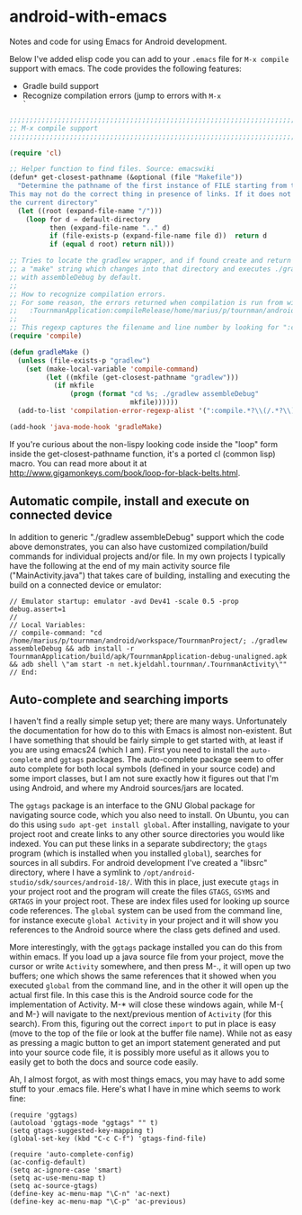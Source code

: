 android-with-emacs
==================

Notes and code for using Emacs for Android development.

Below I've added elisp code you can add to your <code>.emacs</code> file for <code>M-x compile</code>
support with emacs. The code provides the following features:

* Gradle build support
* Recognize compilation errors (jump to errors with <code>M-x `</code>

```lisp
;;;;;;;;;;;;;;;;;;;;;;;;;;;;;;;;;;;;;;;;;;;;;;;;;;;;;;;;;;;;;;;;;;;;;;;;
;; M-x compile support
;;;;;;;;;;;;;;;;;;;;;;;;;;;;;;;;;;;;;;;;;;;;;;;;;;;;;;;;;;;;;;;;;;;;;;;;

(require 'cl)

;; Helper function to find files. Source: emacswiki
(defun* get-closest-pathname (&optional (file "Makefile"))
  "Determine the pathname of the first instance of FILE starting from the current directory towards root.
This may not do the correct thing in presence of links. If it does not find FILE, then it shall return 
the current directory"
  (let ((root (expand-file-name "/")))
    (loop for d = default-directory 
          then (expand-file-name ".." d)
          if (file-exists-p (expand-file-name file d))  return d
          if (equal d root) return nil)))

;; Tries to locate the gradlew wrapper, and if found create and return
;; a "make" string which changes into that directory and executes ./gradlew
;; with assembleDebug by default.
;;
;; How to recognize compilation errors.
;; For some reason, the errors returned when compilation is run from within emacs is:
;;   :TournmanApplication:compileRelease/home/marius/p/tournman/android/workspace/TournmanProject/TournmanApplication/src/main/java/net/kjeldahl/tournman/TournmanActivity.java:153: error: ';' expected
;;
;; This regexp captures the filename and line number by looking for ":compile.*?(filename):(lineno):
(require 'compile)

(defun gradleMake ()
  (unless (file-exists-p "gradlew")
    (set (make-local-variable 'compile-command)
         (let ((mkfile (get-closest-pathname "gradlew")))
           (if mkfile
               (progn (format "cd %s; ./gradlew assembleDebug"
                              mkfile))))))
  (add-to-list 'compilation-error-regexp-alist '(":compile.*?\\(/.*?\\):\\([0-9]+\\): " 1 2)))

(add-hook 'java-mode-hook 'gradleMake)

```

If you're curious about the non-lispy looking code inside the "loop" form inside the
get-closest-pathname function, it's a ported cl (common lisp) macro. You can read more about it
at http://www.gigamonkeys.com/book/loop-for-black-belts.html.

Automatic compile, install and execute on connected device
----------------------------------------------------------

In addition to generic "./gradlew assembleDebug" support which the code above demonstrates, you
can also have customized compilation/build commands for individual projects and/or file. In my
own projects I typically have the following at the end of my main activity source file ("MainActivity.java")
that takes care of building, installing and executing the build on a connected device or emulator:

```
// Emulator startup: emulator -avd Dev41 -scale 0.5 -prop debug.assert=1
//
// Local Variables:
// compile-command: "cd /home/marius/p/tournman/android/workspace/TournmanProject/; ./gradlew assembleDebug && adb install -r TournmanApplication/build/apk/TournmanApplication-debug-unaligned.apk && adb shell \"am start -n net.kjeldahl.tournman/.TournmanActivity\""
// End:
```

Auto-complete and searching imports
-----------------------------------

I haven't find a really simple setup yet; there are many ways. Unfortunately the documentation for how do to this
with Emacs is almost non-existent. But I have something that should be fairly simple to get started with, at least
if you are using emacs24 (which I am). First you need to install the `auto-complete` and `ggtags` packages.
The auto-complete package seem to offer auto complete for both local symbols (defined in your source code) and
some import classes, but I am not sure exactly how it figures out that I'm using Android, and where my Android sources/jars are
located.

The `ggtags` package is an interface to the GNU Global package for navigating source code, which you also need
to install. On Ubuntu, you can do this using `sudo apt-get install global`. After installing, navigate to your project
root and create links to any other source directories you would like indexed. You can put these links in a separate
subdirectory; the `gtags` program (which is installed when you installed `global`), searches for sources in all
subdirs. For android development I've created a "libsrc" directory, where I have a symlink to
`/opt/android-studio/sdk/sources/android-18/`. With this in place, just execute `gtags` in your project root and
the program will create the files `GTAGS`, `GSYMS` and `GRTAGS` in your project root. These are index files
used for looking up source code references. The `global` system can be used from the command line, for instance
execute `global Activity` in your project and it will show you references to the Android source where the class
gets defined and used.

More interestingly, with the `ggtags` package installed you can do this from within emacs. If you load up a java
source file from your project, move the cursor or write `Activity` somewhere, and then press M-., it will open
up two buffers; one which shows the same references that it showed when you executed `global` from the command
line, and in the other it will open up the actual first file. In this case this is the Android source code for
the implementation of Activity. M-* will close these windows again, while M-{ and M-} will navigate to the
next/previous mention of `Activity` (for this search). From this, figuring out the correct `import` to put
in place is easy (move to the top of the file or look at the buffer file name). While not as easy as pressing
a magic button to get an import statement generated and put into your source code file, it is possibly more
useful as it allows you to easily get to both the docs and source code easily.

Ah, I almost forgot, as with most things emacs, you may have to add some stuff to your .emacs file. Here's what I
have in mine which seems to work fine:

    (require 'ggtags)
    (autoload 'ggtags-mode "ggtags" "" t)
    (setq gtags-suggested-key-mapping t)
    (global-set-key (kbd "C-c C-f") 'gtags-find-file)
    
    (require 'auto-complete-config)
    (ac-config-default)
    (setq ac-ignore-case 'smart)
    (setq ac-use-menu-map t)
    (setq ac-source-gtags)
    (define-key ac-menu-map "\C-n" 'ac-next)
    (define-key ac-menu-map "\C-p" 'ac-previous)
